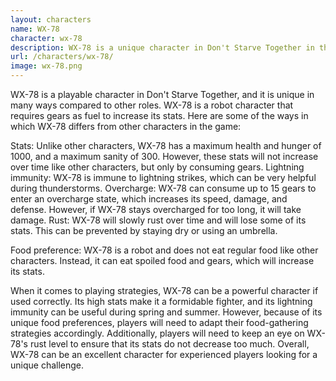 ```yaml
---
layout: characters
name: WX-78
character: wx-78
description: WX-78 is a unique character in Don't Starve Together in that it starts with higher base stats than other characters, but requires food to be upgraded to reach its full potential. It also has the ability to eat spoiled or rotten food without any negative effects.
url: /characters/wx-78/
image: wx-78.png
---
```

WX-78 is a playable character in Don't Starve Together, and it is unique in many ways compared to other roles. WX-78 is a robot character that requires gears as fuel to increase its stats. Here are some of the ways in which WX-78 differs from other characters in the game:

Stats: Unlike other characters, WX-78 has a maximum health and hunger of 1000, and a maximum sanity of 300. However, these stats will not increase over time like other characters, but only by consuming gears.
Lightning immunity: WX-78 is immune to lightning strikes, which can be very helpful during thunderstorms.
Overcharge: WX-78 can consume up to 15 gears to enter an overcharge state, which increases its speed, damage, and defense. However, if WX-78 stays overcharged for too long, it will take damage.
Rust: WX-78 will slowly rust over time and will lose some of its stats. This can be prevented by staying dry or using an umbrella.

Food preference: WX-78 is a robot and does not eat regular food like other characters. Instead, it can eat spoiled food and gears, which will increase its stats.

When it comes to playing strategies, WX-78 can be a powerful character if used correctly. Its high stats make it a formidable fighter, and its lightning immunity can be useful during spring and summer. However, because of its unique food preferences, players will need to adapt their food-gathering strategies accordingly. Additionally, players will need to keep an eye on WX-78's rust level to ensure that its stats do not decrease too much. Overall, WX-78 can be an excellent character for experienced players looking for a unique challenge.